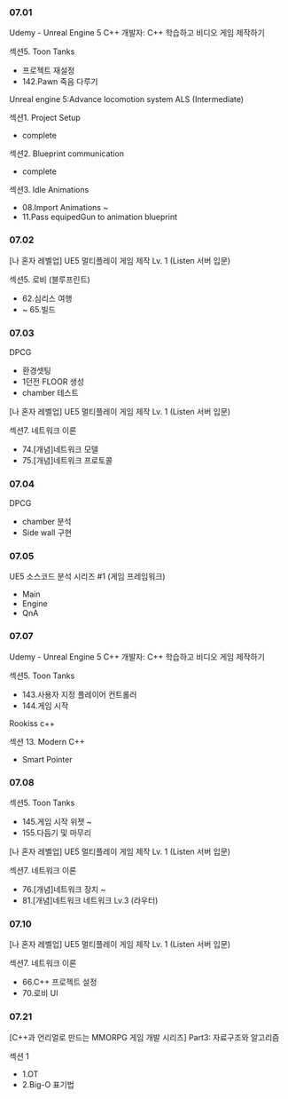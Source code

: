 ### 07.01

Udemy - Unreal Engine 5 C++ 개발자: C++ 학습하고 비디오 게임 제작하기

섹션5. Toon Tanks

- 프로젝트 재설정
- 142.Pawn 죽음 다루기

Unreal engine 5:Advance locomotion system ALS (Intermediate)

섹션1. Project Setup

- complete

섹션2. Blueprint communication

- complete

섹션3. Idle Animations

- 08.Import Animations ~
- 11.Pass equipedGun to animation blueprint

### 07.02

[나 혼자 레벨업] UE5 멀티플레이 게임 제작 Lv. 1 (Listen 서버 입문)

섹션5. 로비 (블루프린트)

- 62.심리스 여행
- ~ 65.빌드

### 07.03

DPCG

- 환경셋팅
- 1던전 FLOOR 생성
- chamber 테스트

[나 혼자 레벨업] UE5 멀티플레이 게임 제작 Lv. 1 (Listen 서버 입문)

섹션7. 네트워크 이론

- 74.[개념]네트워크 모델
- 75.[개념]네트워크 프로토콜

### 07.04

DPCG

- chamber 분석
- Side wall 구현

### 07.05

UE5 소스코드 분석 시리즈 #1 (게임 프레임워크)

- Main
- Engine
- QnA

### 07.07

Udemy - Unreal Engine 5 C++ 개발자: C++ 학습하고 비디오 게임 제작하기

섹션5. Toon Tanks

- 143.사용자 지정 플레이어 컨트롤러
- 144.게임 시작

Rookiss c++

섹션 13. Modern C++

- Smart Pointer

### 07.08

섹션5. Toon Tanks

- 145.게임 시작 위젯 ~
- 155.다듬기 및 마무리

[나 혼자 레벨업] UE5 멀티플레이 게임 제작 Lv. 1 (Listen 서버 입문)

섹션7. 네트워크 이론

- 76.[개념]네트워크 장치 ~
- 81.[개념]네트워크 네트워크 Lv.3 (라우터)

### 07.10

[나 혼자 레벨업] UE5 멀티플레이 게임 제작 Lv. 1 (Listen 서버 입문)

섹션7. 네트워크 이론

- 66.C++ 프로젝트 설정
- 70.로비 UI

### 07.21

[C++과 언리얼로 만드는 MMORPG 게임 개발 시리즈] Part3: 자료구조와 알고리즘

섹션 1

- 1.OT
- 2.Big-O 표기법
